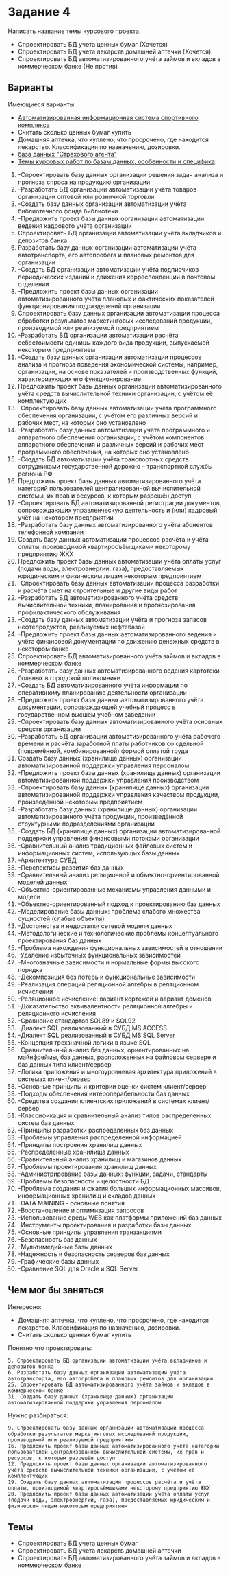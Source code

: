 # Задание 4

Написать название темы курсового проекта.

* Спроектировать БД учета ценных бумаг (Хочется)
* Спроектировать БД учета лекарств домашней аптечки (Хочется)
* Спроектировать БД автоматизированного учёта займов и вкладов в коммерческом банке (Не против)

## Варианты

Имеющиеся варианты:
* [Автоматизированная информационная система спортивного комплекса](http://iu5.bmstu.ru/pluginfile.php?file=%2F4423%2Fmod_resource%2Fcontent%2F1%2F2018_%D0%9C%D0%B5%D1%82%D0%BE%D0%B4%D0%A3%D0%BA%D0%B0%D0%B7-%D0%BA_%D0%9A%D0%A0_%D0%BF%D0%BE_%D0%91%D0%94%20%28pdf.io%29.pdf)
* Считать сколько ценных бумаг купить
* Домашняя аптечка, что куплено, что просрочено, где находится лекарство. Классификация по назначению, дозировки.
* [база данных "Страхового агента"](https://sites.google.com/site/vsevidyucebnyhrabot/home/proektirovanie-i-razrabotka-bazy-dannyh-strahovogo-agenta)
* [Темы курсовых работ по базам данных, особенности и специфика](https://itdiplom.ru/temy-kursovyh-rabot-bazy-dannyh):
1. -Спроектировать базу данных организации решения задач анализа и прогноза спроса на продукцию организации
2. -Разработать БД организации автоматизации учёта товаров организации оптовой или розничной торговли
3. -Создать базу данных организации автоматизации учёта библиотечного фонда библиотеки
4. -Предложить проект базы данных организации автоматизации ведения кадрового учёта организации
5. Спроектировать БД организации автоматизации учёта вкладчиков и депозитов банка
6. Разработать базу данных организации автоматизации учёта автотранспорта, его автопробега и плановых ремонтов для организации
7. -Создать БД организации автоматизации учёта подписчиков периодических изданий и движения корреспонденции в почтовом отделении
8. -Предложить проект базы данных организации автоматизированного учёта плановых и фактических показателей функционирования подразделений организации
9. Спроектировать базу данных организации автоматизации процесса обработки результатов маркетинговых исследований продукции, производимой или реализуемой предприятием
10. -Разработать БД организации автоматизации расчёта себестоимости единицы каждого вида продукции, выпускаемой некоторым предприятием
11. -Создать базу данных организации автоматизации процессов анализа и прогноза поведения экономической системы, например, организации, на основе показателей и производственных функций, характеризующих его функционирование
12. Предложить проект базы данных организации автоматизированного учёта средств вычислительной техники организации, с учётом её комплектующих
13. -Спроектировать базу данных автоматизации учёта программного обеспечения организации, с учётом его различных версий и рабочих мест, на которых оно установлено
14. -Разработать базу данных автоматизации учёта программного и аппаратного обеспечения организации, с учётом компонентов аппаратного обеспечения и различных версий и рабочих мест программного обеспечения, на которых оно установлено
15. -Создать БД автоматизации учёта транспортных средств сотрудниками государственной дорожно – транспортной службы региона РФ
16. Предложить проект базы данных автоматизированного учёта категорий пользователей централизованной вычислительной системы, их прав и ресурсов, к которым разрешён доступ
17. -Спроектировать БД автоматизированной регистрации документов, сопровождающих управленческую деятельность и (или) кадровый учёт на некотором предприятии
18. -Разработать базу данных автоматизированного учёта абонентов телефонной компании
19. Создать базу данных автоматизации процессов расчёта и учёта оплаты, производимой квартиросъёмщиками некоторому предприятию ЖКХ
20. Предложить проект базы данных автоматизации учёта оплаты услуг (подачи воды, электроэнергии, газа), предоставляемых юридическим и физическим лицам некоторым предприятием
21. -Спроектировать базу данных автоматизации процесса разработки и расчёта смет на строительные и другие виды работ
22. -Разработать БД автоматизированного учёта средств вычислительной техники, планирования и прогнозирования профилактического обслуживания
23. -Создать базу данных автоматизации учёта и прогноза запасов нефтепродуктов, реализуемых нефтебазой
24. -Предложить проект базы данных автоматизированного ведения и учёта финансовой документации по движению денежных средств в некотором банке
25. Спроектировать БД автоматизированного учёта займов и вкладов в коммерческом банке
26. -Разработать базу данных автоматизированного ведения картотеки больных в городской поликлинике
27. -Создать БД автоматизированного учёта информации по оперативному планированию деятельности организации
28. -Предложить проект базы данных автоматизированного учёта документации, сопровождающей учебный процесс в государственном высшем учебном заведении
29. -Спроектировать базу данных автоматизированного учёта основных средств организации
30. -Разработать БД организации автоматизированного учёта рабочего времени и расчёта заработной платы работников со сдельной (повремённой, комбинированной) формой оплатой труда
31. Создать базу данных (хранилище данных) организации автоматизированной поддержки управления персоналом
32. -Предложить проект базы данных (хранилище данных) организации автоматизированной поддержки управления производством
33. -Спроектировать базу данных (хранилище данных) организации автоматизированной поддержки управления качеством продукции, произведённой некоторым предприятием
34. -Разработать базу данных (хранилище данных) организации автоматизированного учёта продукции, произведённой структурными подразделениями организации
35. -Создать БД (хранилище данных) организации автоматизированной поддержки управления финансовыми потоками организации
36. -Сравнительный анализ традиционных файловых систем и информационных систем, использующих базы данных
37. -Архитектура СУБД
38. -Перспективы развития баз данных
39. -Сравнительный анализ реляционной и объектно-ориентированной моделей данных
40. -Объектно-ориентированные механизмы управления данными и модели
41. -Объектно-ориентированный подход к проектированию баз данных
42. -Моделирование базы данных: проблема слабого множества сущностей (слабые объекты)
43. -Достоинства и недостатки сетевой модели данных
44. -Методологические и технологические проблемы концептуального проектирования баз данных
45. -Проблема нахождения функциональных зависимостей в отношении
46. -Удаление избыточных функциональных зависимостей
47. -Многозначные зависимости и нормальные формы высокого порядка
48. -Декомпозиция без потерь и функциональные зависимости
49. -Реализация операций реляционной алгебры в реляционном исчислении
50. -Реляционное исчисление: вариант кортежей и вариант доменов
51. -Доказательство эквивалентности реляционной алгебры и реляционного исчисления
52. -Сравнение стандартов SQL89 и SQL92
53. -Диалект SQL реализованный в СУБД MS ACCESS
54. -Диалект SQL реализованный в СУБД MS SQL Server
55. -Концепция трехзначной логики в языке SQL
56. -Сравнительный анализ баз данных, ориентированных на майнфреймы, баз данных, расположенных на файловом сервере и баз данных типа клиент/сервер
57. -Логика приложения и многоуровневая архитектура приложений в системах клиент/сервер
58. -Основные принципы и критерии оценки систем клиент/сервер
59. -Подходы обеспечения интероперабельности баз данных
60. -Средства создания клиентских приложений в системах клиент/сервер
61. -Классификация и сравнительный анализ типов распределенных систем баз данных
62. -Принципы разработки распределенных баз данных
63. -Проблемы управления распределенной информацией
64. -Принципы построения хранилищ данных
65. -Распределенные хранилища данных
66. -Сравнительный анализ хранилищ и магазинов данных
67. -Проблемы проектирования хранилищ данных
68. -Администрирование базы данных: функции, задачи, стандарты
69. -Проблемы безопасности и целостности БД
70. -Проблема создания и сжатия больших информационных массивов, информационных хранилищ и складов данных
71. -DATA MAINING - основные понятия
72. -Восстановление и оптимизация запросов
73. -Использование среды WEB как платформы приложений баз данных
74. -Инструменты проектирования и разработки базы данных
75. -Основные принципы управления транзакциями
76. -Безопасность баз данных
77. -Мультимедийные базы данных
78. -Надежность и безопасность серверов баз данных
79. -Графические базы данных
80. -Сравнение SQL для Oracle и SQL Server

## Чем мог бы заняться

Интересно:
* Домашняя аптечка, что куплено, что просрочено, где находится лекарство. Классификация по назначению, дозировки.
* Считать сколько ценных бумаг купить

Понятно что проектировать:
```text
5. Спроектировать БД организации автоматизации учёта вкладчиков и депозитов банка
6. Разработать базу данных организации автоматизации учёта автотранспорта, его автопробега и плановых ремонтов для организации
25. Спроектировать БД автоматизированного учёта займов и вкладов в коммерческом банке
31. Создать базу данных (хранилище данных) организации автоматизированной поддержки управления персоналом
```

Нужно разбираться:
```text
9. Спроектировать базу данных организации автоматизации процесса обработки результатов маркетинговых исследований продукции, производимой или реализуемой предприятием
16. Предложить проект базы данных автоматизированного учёта категорий пользователей централизованной вычислительной системы, их прав и ресурсов, к которым разрешён доступ
12. Предложить проект базы данных организации автоматизированного учёта средств вычислительной техники организации, с учётом её комплектующих
19. Создать базу данных автоматизации процессов расчёта и учёта оплаты, производимой квартиросъёмщиками некоторому предприятию ЖКХ
20. Предложить проект базы данных автоматизации учёта оплаты услуг (подачи воды, электроэнергии, газа), предоставляемых юридическим и физическим лицам некоторым предприятием
```

## Темы

* Спроектировать БД учета ценных бумаг
* Спроектировать БД учета лекарств домашней аптечки
* Спроектировать БД автоматизированного учёта займов и вкладов в коммерческом банке